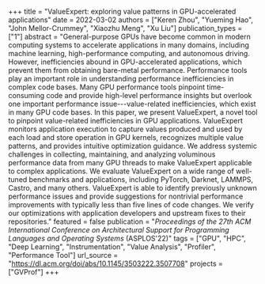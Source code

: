 +++
title = "ValueExpert: exploring value patterns in GPU-accelerated applications"
date = 2022-03-02
authors = ["Keren Zhou", "Yueming Hao", "John Mellor-Crummey", "Xiaozhu Meng", "Xu Liu"]
publication_types = ["1"]
abstract = "General-purpose GPUs have become common in modern computing systems to accelerate applications in many domains, including machine learning, high-performance computing, and autonomous driving. However, inefficiencies abound in GPU-accelerated applications, which prevent them from obtaining bare-metal performance. Performance tools play an important role in understanding performance inefficiencies in complex code bases. Many GPU performance tools pinpoint time-consuming code and provide high-level performance insights but overlook one important performance issue---value-related inefficiencies, which exist in many GPU code bases. In this paper, we present ValueExpert, a novel tool to pinpoint value-related inefficiencies in GPU applications.
ValueExpert monitors application execution to capture values produced and used by each load and store operation in GPU kernels, recognizes multiple value patterns, and provides intuitive optimization guidance. We address systemic challenges in collecting, maintaining, and analyzing voluminous performance data from many GPU threads to make ValueExpert applicable to complex applications. We evaluate ValueExpert on a wide range of well-tuned benchmarks and applications, including PyTorch, Darknet, LAMMPS, Castro, and many others. ValueExpert is able to identify previously unknown performance issues and provide suggestions for nontrivial performance improvements with typically less than five lines of code changes. We verify our optimizations with application developers and upstream fixes to their repositories."
featured = false
publication = "*Proceedings of the 27th ACM International Conference on Architectural Support for Programming Languages and Operating Systems* (ASPLOS'22)"
tags = ["GPU", "HPC", "Deep Learning", "Instrumentation", "Value Analysis", "Profiler", "Performance Tool"]
url_source = "https://dl.acm.org/doi/abs/10.1145/3503222.3507708"
projects = ["GVProf"]
+++

